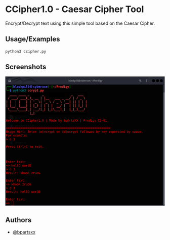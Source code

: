 
# CCipher1.0 - Caesar Cipher Tool

Encrypt/Decrypt text using this simple tool based on the Caesar Cipher.

## Usage/Examples

```
python3 ccipher.py 
```


## Screenshots

![App Screenshot](https://raw.githubusercontent.com/bpartsxx/Prodigy_CS_01/main/ccipher.png)


## Authors

- [@bpartsxx](https://www.github.com/bpartsxx)

